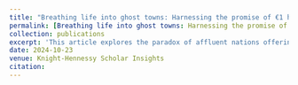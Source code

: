 ```yaml
---
title: "Breathing life into ghost towns: Harnessing the promise of €1 homes"
permalink: [Breathing life into ghost towns: Harnessing the promise of €1 homes](https://knight-hennessy.stanford.edu/news/breathing-life-ghost-towns-harnessing-promise-eu1-homes
collection: publications
excerpt: 'This article explores the paradox of affluent nations offering financial incentives to attract new residents while imposing stringent barriers on refugees seeking asylum. Drawing on my personal connection as the daughter of Eritrean immigrants, it underscores the inequities faced by refugees from East Africa and the Middle East. Ultimately, the piece calls for inclusive policies that harness the potential of migrant communities to address demographic and economic challenges.'
date: 2024-10-23
venue: Knight-Hennessy Scholar Insights
citation:
---
```


